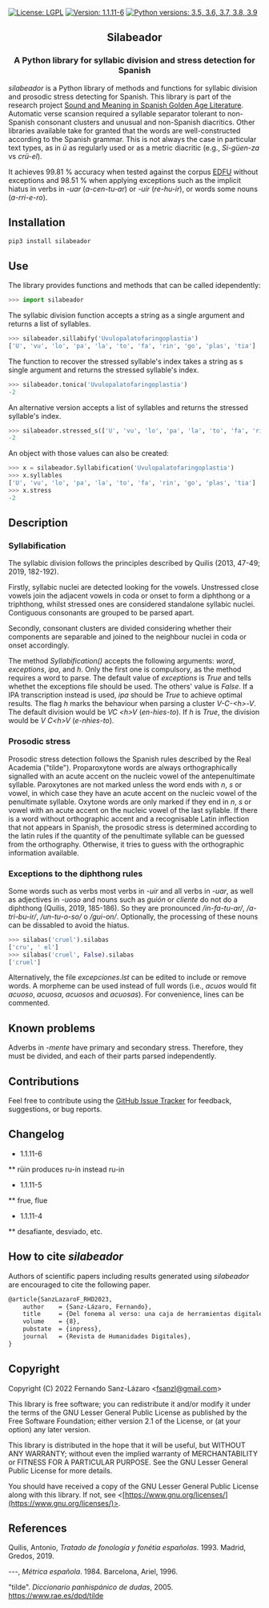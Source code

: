 [![License: LGPL](https://img.shields.io/github/license/fsanzl/silabeador)](https://opensource.org/licenses/LGPL-2.1)
[![Version: 1.1.11-6](https://img.shields.io/github/v/release/fsanzl/silabeador?include_prereleases)](https://pypi.org/project/silabeador/)
[![Python versions: 3.5, 3.6, 3.7, 3.8, 3.9](https://img.shields.io/pypi/pyversions/silabeador)](https://pypi.org/project/silabeador/)


<h2 align="center">Silabeador</h2>

<h3 align="center">A Python library for syllabic division and stress detection for Spanish</h2>

*silabeador* is a Python library of methods and functions for syllabic division and prosodic stress detecting for Spanish.
This library is part of the research project [Sound and Meaning in Spanish Golden Age Literature](https://soundandmeaning.univie.ac.at/). Automatic verse scansion required a syllable separator tolerant to non-Spanish consonant clusters and unusual and non-Spanish diacritics. Other libraries available take for granted that the words are well-constructed according to the Spanish grammar. This is not always the case in particular text types, as in *ü* as regularly used or as a metric diacritic (e.g., *Si-güen-za* vs *crü-el*).


It achieves 99.81 % accuracy when tested against the corpus [EDFU](https://github.com/linhd-postdata/edfu) without exceptions and 98.51 % when applying exceptions such as the implicit hiatus in verbs in *-uar* (*a-cen-tu-ar*) or *-uir* (*re-hu-ir*), or words some nouns (*a-rri-e-ro*).

## Installation

```bash
pip3 install silabeador
```

## Use

The library provides functions and methods that can be called idependently:


```python
>>> import silabeador
```

The syllabic division function accepts a string as a single argument and returns a list of syllables.

```python
>>> silabeador.sillabify('Uvulopalatofaringoplastia')
['U', 'vu', 'lo', 'pa', 'la', 'to', 'fa', 'rin', 'go', 'plas', 'tia']
```

The function to recover the stressed syllable's index takes a string as s single argument and returns the stressed syllable's index.

```python
>>> silabeador.tonica('Uvulopalatofaringoplastia')
-2
```

An alternative version accepts a list of syllables and returns the stressed syllable's index.

```python
>>> silabeador.stressed_s(['U', 'vu', 'lo', 'pa', 'la', 'to', 'fa', 'rin', 'go', 'plas', 'tia'])
-2
```

An object with those values can also be created:

```python
>>> x = silabeador.Syllabification('Uvulopalatofaringoplastia')
>>> x.syllables
['U', 'vu', 'lo', 'pa', 'la', 'to', 'fa', 'rin', 'go', 'plas', 'tia']
>>> x.stress
-2
``` 


## Description

### Syllabification

The syllabic division follows the principles described by Quilis (2013, 47-49; 2019, 182-192).

Firstly, syllabic nuclei are detected looking for the vowels. Unstressed close vowels join the adjacent vowels in coda or onset to form a diphthong or a triphthong, whilst stressed ones are considered standalone syllabic nuclei. Contiguous consonants are grouped to be parsed apart.

Secondly, consonant clusters are divided considering whether their components are separable and joined to the neighbour nuclei in coda or onset accordingly.

The method *Syllabification()* accepts the following arguments: *word*, *exceptions*, *ipa*, and *h*. Only the first one is compulsory, as the method requires a word to parse. The default value of *exceptions* is *True* and tells whethet the exceptions file should be used. The others' value is *False*. If a IPA transcription instead is used, *ipa* should be *True* to achieve optimal results. The flag *h* marks the behaviour when parsing a cluster *V-C-\<h\>-V*. The default division would be *VC \<h\>V* (*en-hies-to*). If *h* is *True*, the division would be *V C\<h\>V* (*e-nhies-to*).


### Prosodic stress

Prosodic stress detection follows the Spanish rules described by the Real Academia ("tilde"). Proparoxytone words are always orthographically signalled with an acute accent on the nucleic vowel of the antepenultimate syllable. Paroxytones are not marked unless the word ends with *n*, *s* or vowel, in which case they have an acute accent on the nucleic vowel of the penultimate syllable. Oxytone words are only marked if they end in *n*, *s* or vowel with an acute accent on the nucleic vowel of the last syllable. If there is a word without orthographic accent and a recognisable Latin inflection that not appears in Spanish, the prosodic stress is determined according to the latin rules if the quantity of the penultimate syllable can be guessed from the orthography. Otherwise, it tries to guess with the orthographic information available.

### Exceptions to the diphthong rules

Some words such as verbs most verbs in *-uir* and all verbs in *-uar*, as well as adjectives in *-uoso* and nouns such as *guión* or *cliente* do not do a diphthong (Quilis, 2019, 185-186). So they are pronounced */in-fa-tu-ar/*, */a-tri-bu-ir/*, */un-tu-o-so/* o */gui-on/*. Optionally, the processing of these nouns can be dissabled to avoid the hiatus.

```python
>>> silabas('cruel').silabas
['cru', ' el']
>>> silabas('cruel', False).silabas
['cruel']
```
Alternatively, the file *excepciones.lst* can be edited to include or remove words. A morpheme can be used instead of full words (i.e., *acuos* would fit *acuoso*, *acuosa*, *acuosos* and *acuosas*). For convenience, lines can be commented.

## Known problems

Adverbs in *-mente* have primary and secondary stress. Therefore, they must be divided, and each of their parts parsed  independently.


## Contributions

Feel free to contribute using the [GitHub Issue Tracker](https://github.com/fsanzl/silabeador/issues) for feedback, suggestions, or bug reports.

## Changelog

* 1.1.11-6

** rüin produces ru-ín instead ru-in

* 1.1.11-5

** frue, flue

* 1.1.11-4

** desafiante, desviado, etc.

## How to cite *silabeador*

Authors of scientific papers including results generated using *silabeador* are encouraged to cite the following paper.

```xml
@article{SanzLazaroF_RHD2023, 
    author    = {Sanz-Lázaro, Fernando},
    title     = {Del fonema al verso: una caja de herramientas digitales de escansión teatral},
    volume    = {8},
    pubstate  = {inpress},
    journal   = {Revista de Humanidades Digitales},
}
```

## Copyright

Copyright (C) 2022  Fernando Sanz-Lázaro <<fsanzl@gmail.com>>

This library is free software; you can redistribute it and/or modify it under the terms of the GNU Lesser General Public License as published by the Free Software Foundation; either version 2.1 of the License, or (at your option) any later version.

This library is distributed in the hope that it will be useful, but WITHOUT ANY WARRANTY; without even the implied warranty of MERCHANTABILITY or FITNESS FOR A PARTICULAR PURPOSE.  See the GNU Lesser General Public License for more details.

You should have received a copy of the GNU Lesser General Public License along with this library. If not, see <[https://www.gnu.org/licenses/](https://www.gnu.org/licenses/)>.

## References

Quilis, Antonio, *Tratado de fonología y fonétia españolas*. 1993. Madrid, Gredos, 2019.

---, *Métrica española*. 1984. Barcelona, Ariel, 1996. 

"tilde". *Diccionario panhispánico de dudas*, 2005. https://www.rae.es/dpd/tilde
